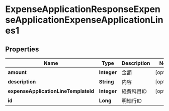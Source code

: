 

# ExpenseApplicationResponseExpenseApplicationExpenseApplicationLines1


## Properties

Name | Type | Description | Notes
------------ | ------------- | ------------- | -------------
**amount** | **Integer** | 金額 |  [optional]
**description** | **String** | 内容 |  [optional]
**expenseApplicationLineTemplateId** | **Integer** | 経費科目ID |  [optional]
**id** | **Long** | 明細行ID | 



